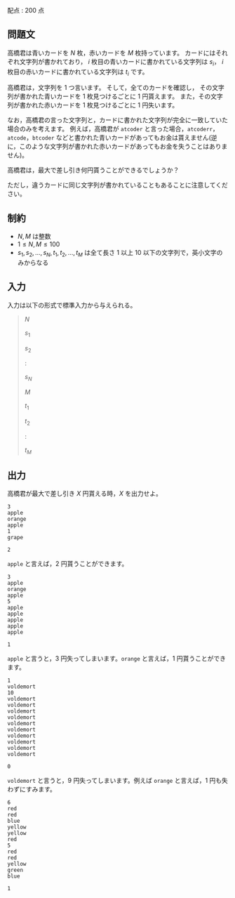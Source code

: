 配点 : $200$ 点

## 問題文

高橋君は青いカードを $N$ 枚，赤いカードを $M$ 枚持っています。
カードにはそれぞれ文字列が書かれており，
$i$ 枚目の青いカードに書かれている文字列は $s_i$，
$i$ 枚目の赤いカードに書かれている文字列は $t_i$ です。

高橋君は，文字列を $1$ つ言います。
そして，全てのカードを確認し，
その文字列が書かれた青いカードを $1$ 枚見つけるごとに $1$ 円貰えます。
また，その文字列が書かれた赤いカードを $1$ 枚見つけるごとに $1$ 円失います。

なお，高橋君の言った文字列と，カードに書かれた文字列が完全に一致していた場合のみを考えます。
例えば，高橋君が `atcoder` と言った場合，`atcoderr`，`atcode`，`btcoder` などと書かれた青いカードがあってもお金は貰えません(逆に，このような文字列が書かれた赤いカードがあってもお金を失うことはありません)。

高橋君は，最大で差し引き何円貰うことができるでしょうか？

ただし，違うカードに同じ文字列が書かれていることもあることに注意してください。

## 制約

- $N, M$ は整数
- $1 \leq N, M \leq 100$
- $s_1, s_2, ..., s_N, t_1, t_2, ..., t_M$ は全て長さ $1$ 以上 $10$ 以下の文字列で，英小文字のみからなる

## 入力

入力は以下の形式で標準入力から与えられる。

> $N$
> 
> $s_1$
> 
> $s_2$
> 
> $:$
> 
> $s_N$
> 
> $M$
> 
> $t_1$
> 
> $t_2$
> 
> $:$
> 
> $t_M$

## 出力

高橋君が最大で差し引き $X$ 円貰える時，$X$ を出力せよ。

```input1
3
apple
orange
apple
1
grape
```

```output1
2
```

`apple` と言えば，$2$ 円貰うことができます。

```input2
3
apple
orange
apple
5
apple
apple
apple
apple
apple
```

```output2
1
```

`apple` と言うと，$3$ 円失ってしまいます。`orange` と言えば，$1$ 円貰うことができます。

```input3
1
voldemort
10
voldemort
voldemort
voldemort
voldemort
voldemort
voldemort
voldemort
voldemort
voldemort
voldemort
```

```output3
0
```

`voldemort` と言うと，$9$ 円失ってしまいます。例えば `orange` と言えば，$1$ 円も失わずにすみます。

```input4
6
red
red
blue
yellow
yellow
red
5
red
red
yellow
green
blue
```

```output4
1
```